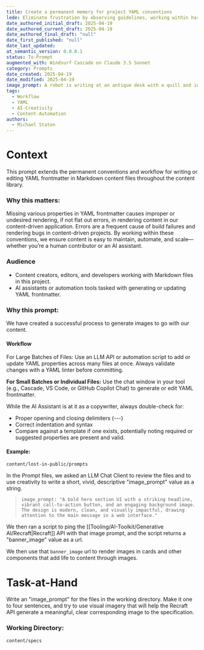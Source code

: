 ```yaml
---
title: Create a permanent memory for project YAML conventions
lede: Eliminate frustration by observing guidelines, working within hard rules and constraints, and learning to detect YAML irregularties that could cause bugs and failures
date_authored_initial_draft: 2025-04-19
date_authored_current_draft: 2025-04-19
date_authored_final_draft: "null"
date_first_published: "null"
date_last_updated: 
at_semantic_version: 0.0.0.1
status: To-Prompt
augmented_with: Windsurf Cascade on Claude 3.5 Sonnet
category: Prompts
date_created: 2025-04-19
date_modified: 2025-04-19
image_prompt: A robot is writing at an antique desk with a quill and ink by candle light.
tags:
  - Workflow
  - YAML
  - AI-Creativity
  - Content-Automation
authors:
  - Michael Staton
---
```


# Context

This prompt extends the permanent conventions and workflow for writing or editing YAML frontmatter in Markdown content files throughout the content library.

### Why this matters:
Missing various properties in YAML frontmatter causes improper or undesired rendering, if not flat out errors, in rendering content in our content-driven application. Errors are a frequent cause of build failures and rendering bugs in content-driven projects. By working within these conventions, we ensure content is easy to maintain, automate, and scale—whether you’re a human contributor or an AI assistant.

### Audience
- Content creators, editors, and developers working with Markdown files in this project.
- AI assistants or automation tools tasked with generating or updating YAML frontmatter.

### Why this prompt:
We have created a successful process to generate images to go with our content.  

#### Workflow
For Large Batches of Files:
Use an LLM API or automation script to add or update YAML properties across many files at once. Always validate changes with a YAML linter before committing.

**For Small Batches or Individual Files:**
Use the chat window in your tool (e.g., Cascade, VS Code, or GitHub Copilot Chat) to generate or edit YAML frontmatter. 

While the AI Assistant is at it as a copywriter, always double-check for:
- Proper opening and closing delimiters (---)
- Correct indentation and syntax
- Compare against a template if one exists, potentially noting required or suggested properties are present and valid.

#### Example:

`content/lost-in-public/prompts`

In the Prompt files, we asked an LLM Chat Client to review the files and to use creativity to write a short, vivid, descriptive "image_prompt" value as a string.  

> `image_prompt: "A bold hero section UI with a striking headline, vibrant call-to-action button, and an engaging background image. The design is modern, clean, and visually impactful, drawing attention to the main message in a web interface."`

We then ran a script to ping the [[Tooling/AI-Toolkit/Generative AI/Recraft|Recraft]] API with that image prompt, and the script returns a "banner_image" value as a url.  

We then use that `banner_image` url to render images in cards and other components that add life to content through images.  

# Task-at-Hand

Write an "image_prompt" for the files in the working directory.  Make it one to four sentences, and try to use visual imagery that will help the Recraft API generate a meaningful, clear corresponding image to the specification.  

### Working Directory:
`content/specs`

